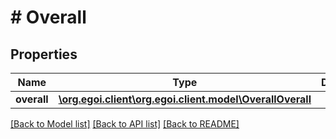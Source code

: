# # Overall

## Properties

Name | Type | Description | Notes
------------ | ------------- | ------------- | -------------
**overall** | [**\org.egoi.client\org.egoi.client.model\OverallOverall**](OverallOverall.md) |  | [optional] 

[[Back to Model list]](../../README.md#documentation-for-models) [[Back to API list]](../../README.md#documentation-for-api-endpoints) [[Back to README]](../../README.md)


